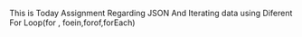 This is Today Assignment Regarding JSON And Iterating data using Diferent For Loop(for , foein,forof,forEach) 